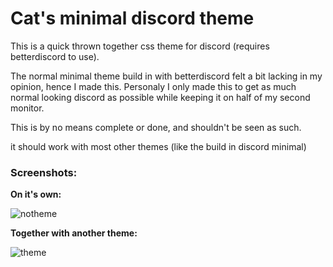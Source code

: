 # Cat's minimal discord theme
This is a quick thrown together css theme for discord (requires betterdiscord to use).

The normal minimal theme build in with betterdiscord felt a bit lacking in my opinion, hence 
I made this.
Personaly I only made this to get as much normal looking discord as possible while keeping it on half of my second monitor.

This is by no means complete or done, and shouldn't be seen as such.

it should work with most other themes (like the build in discord minimal)

### Screenshots:

**On it's own:**
 
![notheme](https://ckat.space/ship/Dpw.png)

**Together with another theme:**

![theme](https://ckat.space/ship/PkF.png)

